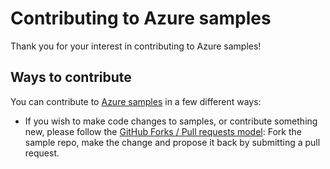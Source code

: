 # Contributing to Azure samples

Thank you for your interest in contributing to Azure samples!

## Ways to contribute

You can contribute to [Azure samples](https://azure.microsoft.com/documentation/samples/) in a few different ways:

- If you wish to make code changes to samples, or contribute something new, please follow the [GitHub Forks / Pull requests model](https://help.github.com/articles/fork-a-repo/): Fork the sample repo, make the change and propose it back by submitting a pull request.